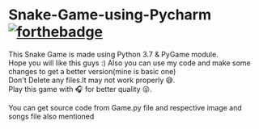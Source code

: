 # Snake-Game-using-Pycharm [![forthebadge](https://forthebadge.com/images/badges/made-with-python.svg)](https://forthebadge.com)
This Snake Game is made using Python 3.7 & PyGame module.<br>
Hope you will like this guys :) Also you can use my code and make some changes to get a better version(mine is basic one)<br>
Don't Delete any files.It may not work properly 😅.<br>
Play this game with 🎧 for better quality 😜.
<br>

You can get source code from Game.py file and respective image and songs file also mentioned
